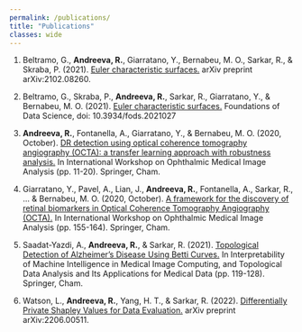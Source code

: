 ```yaml
---
permalink: /publications/
title: "Publications"
classes: wide
---
```


1. Beltramo, G., **Andreeva, R.**, Giarratano, Y., Bernabeu, M. O., Sarkar, R., & Skraba, P. (2021). [Euler characteristic surfaces.](https://arxiv.org/abs/2102.08260) arXiv preprint arXiv:2102.08260.

2. Beltramo, G., Skraba, P., **Andreeva, R.**, Sarkar, R., Giarratano, Y., & Bernabeu, M. O. (2021). [Euler characteristic surfaces.](https://www.aimsciences.org/article/doi/10.3934/fods.2021027) Foundations of Data Science, doi: 10.3934/fods.2021027

3. **Andreeva, R.**, Fontanella, A., Giarratano, Y., & Bernabeu, M. O. (2020, October). [DR detection using optical coherence tomography angiography (OCTA): a transfer learning approach with robustness analysis.](https://www.research.ed.ac.uk/en/publications/dr-detection-using-optical-coherence-tomography-angiography-octa-) In International Workshop on Ophthalmic Medical Image Analysis (pp. 11-20). Springer, Cham.

4. Giarratano, Y., Pavel, A., Lian, J., **Andreeva, R.**, Fontanella, A., Sarkar, R., ... & Bernabeu, M. O. (2020, October). [A framework for the discovery of retinal biomarkers in Optical Coherence Tomography Angiography (OCTA).](https://www.research.ed.ac.uk/en/publications/a-framework-for-the-discovery-of-retinal-biomarkers-in-optical-co) In International Workshop on Ophthalmic Medical Image Analysis (pp. 155-164). Springer, Cham.

5. Saadat-Yazdi, A., **Andreeva, R.**, & Sarkar, R. (2021). [Topological Detection of Alzheimer’s Disease Using Betti Curves.](https://www.research.ed.ac.uk/en/publications/topological-detection-of-alzheimers-disease-using-betti-curves) In Interpretability of Machine Intelligence in Medical Image Computing, and Topological Data Analysis and Its Applications for Medical Data (pp. 119-128). Springer, Cham.

6. Watson, L., **Andreeva, R.**, Yang, H. T., & Sarkar, R. (2022). [Differentially Private Shapley Values for Data Evaluation.](https://arxiv.org/abs/2206.00511#:~:text=The%20Shapley%20value%20has%20been,and%20involve%20the%20entire%20dataset.) arXiv preprint arXiv:2206.00511.
